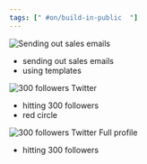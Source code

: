 ```yaml
---
tags: [" #on/build-in-public  "]
---
```

![Sending out sales emails](Sending%20out%20sales%20emails.png)
- sending out sales emails
- using templates

![300 followers Twitter](300%20followers%20Twitter.png)
- hitting 300 followers
- red circle

![300 followers Twitter Full profile](300%20followers%20Twitter%20Full%20profile.png)
- hitting 300 followers